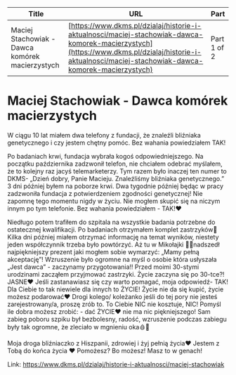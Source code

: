 | **Title**       | **URL**           | **Part**              |
|-----------------|-------------------|-----------------------|
| Maciej Stachowiak - Dawca komórek macierzystych         | [https://www.dkms.pl/dzialaj/historie-i-aktualnosci/maciej-stachowiak-dawca-komorek-macierzystych](https://www.dkms.pl/dzialaj/historie-i-aktualnosci/maciej-stachowiak-dawca-komorek-macierzystych)    | Part 1 of 2          |

# Maciej Stachowiak - Dawca komórek macierzystych

W ciągu 10 lat miałem dwa telefony z fundacji, że znaleźli bliźniaka genetycznego i czy jestem chętny pomóc. Bez wahania powiedziałem TAK! 


Po badaniach krwi, fundacja wybrała kogoś odpowiedniejszego. Na początku października zadzwonił telefon, nie chciałem odebrać myślałem, że to kolejny raz jacyś telemarketerzy. Tym razem było inaczej ten numer to DKMS\- „Dzień dobry, Panie Macieju. Znaleźliśmy bliźniaka genetycznego.” 3 dni później byłem na poborze krwi. Dwa tygodnie później będąc w pracy zadzwoniła fundacja z potwierdzeniem zgodności genetycznej! Nie zapomnę tego momentu nigdy w życiu. Nie mogłem skupić się na niczym innym po tym telefonie. Bez wahania powiedziałem \- TAK!❤️ 


Niedługo potem trafiłem do szpitala na wszystkie badania potrzebne do ostatecznej kwalifikacji. Po badaniach otrzymałem komplet zastrzyków💉 Kilka dni później miałem otrzymać informację na temat wyników, niestety jeden współczynnik trzeba było powtórzyć. Aż tu w Mikołajki 🎅🏻nadszedł najpiękniejszy prezent jaki mogłem sobie wymarzyć: „Mamy pełną akceptację”! Wzruszenie było ogromne na myśl o osobie która usłyszała „Jest dawca” \- zaczynamy przygotowania‼️ Przed moimi 30\-stymi urodzinami zacząłem przyjmować zastrzyki. Życie zaczyna się po 30\-tce?! JASNE❤️ Jeśli zastanawiasz się czy warto pomagać, moja odpowiedź\- TAK! Dla Ciebie to tak niewiele dla innych to ŻYCIE! Życie nie da się kupić, życie możesz podarować❤️ Drogi kolego/ koleżanko jeśli do tej pory nie jesteś zarejestrowany/a, proszę zrób to. To Ciebie NIC nie kosztuje, NIC! Pomyśl ile dobra możesz zrobić: \- dać ŻYCIE❤️ nie ma nic piękniejszego! Sam zabieg poboru szpiku był bezbolesny, radość, wzruszenie podczas zabiegu były tak ogromne, że zleciało w mgnieniu oka🩸💉 


Moja droga bliźniaczko z Hiszpanii, zdrowiej i żyj pełnią życia❤️ Jestem z Tobą do końca życia ❤️ Pomożesz? Bo możesz! Masz to w genach! 



Link: https://www.dkms.pl/dzialaj/historie-i-aktualnosci/maciej-stachowiak